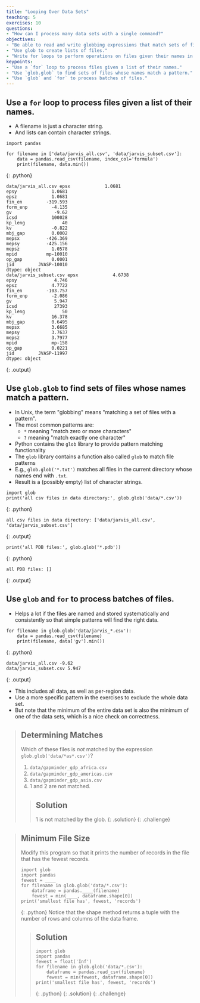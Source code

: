 ```yaml
---
title: "Looping Over Data Sets"
teaching: 5
exercises: 10
questions:
- "How can I process many data sets with a single command?"
objectives:
- "Be able to read and write globbing expressions that match sets of files."
- "Use glob to create lists of files."
- "Write for loops to perform operations on files given their names in a list."
keypoints:
- "Use a `for` loop to process files given a list of their names."
- "Use `glob.glob` to find sets of files whose names match a pattern."
- "Use `glob` and `for` to process batches of files."
---
```


## Use a `for` loop to process files given a list of their names.

*   A filename is just a character string.
*   And lists can contain character strings.

~~~
import pandas

for filename in ['data/jarvis_all.csv', 'data/jarvis_subset.csv']:
    data = pandas.read_csv(filename, index_col='formula')
    print(filename, data.min())
~~~
{: .python}
~~~
data/jarvis_all.csv epsx             1.0681
epsy             1.0681
epsz             1.0681
fin_en         -319.593
form_enp         -4.135
gv                -9.62
icsd             100028
kp_leng              40
kv               -0.822
mbj_gap          0.0002
mepsx          -426.369
mepsy          -425.156
mepsz            1.0578
mpid           mp-10010
op_gap           0.0001
jid         JVASP-10010
dtype: object
data/jarvis_subset.csv epsx             4.6738
epsy              4.746
epsz             4.7722
fin_en         -103.757
form_enp         -2.086
gv                5.947
icsd              27393
kp_leng              50
kv               16.378
mbj_gap          0.6495
mepsx            3.6685
mepsy            3.7637
mepsz            3.7977
mpid             mp-158
op_gap           0.0221
jid         JVASP-11997
dtype: object
~~~
{: .output}

## Use `glob.glob` to find sets of files whose names match a pattern.

*   In Unix, the term "globbing" means "matching a set of files with a pattern".
*   The most common patterns are:
    *   `*` meaning "match zero or more characters"
    *   `?` meaning "match exactly one character"
*   Python contains the `glob` library to provide pattern matching functionality
*   The `glob` library contains a function also called `glob` to match file patterns
*   E.g., `glob.glob('*.txt')` matches all files in the current directory
    whose names end with `.txt`.
*   Result is a (possibly empty) list of character strings.

~~~
import glob
print('all csv files in data directory:', glob.glob('data/*.csv'))
~~~
{: .python}
~~~
all csv files in data directory: ['data/jarvis_all.csv', 'data/jarvis_subset.csv']
~~~
{: .output}

~~~
print('all PDB files:', glob.glob('*.pdb'))
~~~
{: .python}
~~~
all PDB files: []
~~~
{: .output}

## Use `glob` and `for` to process batches of files.

*   Helps a lot if the files are named and stored systematically and consistently
    so that simple patterns will find the right data.

~~~
for filename in glob.glob('data/jarvis_*.csv'):
    data = pandas.read_csv(filename)
    print(filename, data['gv'].min())
~~~
{: .python}
~~~
data/jarvis_all.csv -9.62
data/jarvis_subset.csv 5.947
~~~
{: .output}

*   This includes all data, as well as per-region data.
*   Use a more specific pattern in the exercises to exclude the whole data set.
*   But note that the minimum of the entire data set is also the minimum of one of the data sets,
    which is a nice check on correctness.

> ## Determining Matches
>
> Which of these files is *not* matched by the expression `glob.glob('data/*as*.csv')`?
>
> 1. `data/gapminder_gdp_africa.csv`
> 2. `data/gapminder_gdp_americas.csv`
> 3. `data/gapminder_gdp_asia.csv`
> 4. 1 and 2 are not matched.
>
> > ## Solution
> >
> > 1 is not matched by the glob.
> {: .solution}
{: .challenge}

> ## Minimum File Size
>
> Modify this program so that it prints the number of records in
> the file that has the fewest records.
>
> ~~~
> import glob
> import pandas
> fewest = ____
> for filename in glob.glob('data/*.csv'):
>     dataframe = pandas.____(filename)
>     fewest = min(____, dataframe.shape[0])
> print('smallest file has', fewest, 'records')
> ~~~
> {: .python}
> Notice that the shape method returns a tuple with
> the number of rows and columns of the data frame.
>
> > ## Solution
> > ~~~
> > import glob
> > import pandas
> > fewest = float('Inf')
> > for filename in glob.glob('data/*.csv'):
> >     dataframe = pandas.read_csv(filename)
> >     fewest = min(fewest, dataframe.shape[0])
> > print('smallest file has', fewest, 'records')
> > ~~~
> > {: .python}
> {: .solution}
{: .challenge}
